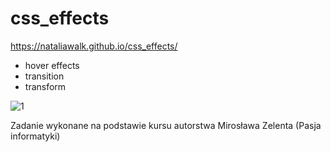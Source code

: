 # css_effects
https://nataliawalk.github.io/css_effects/

- hover effects
- transition
- transform

![1](https://github.com/nataliawalk/css_effects/assets/144123296/a9117bad-5c22-4668-a3d1-7b9b22c9028d)


Zadanie wykonane na podstawie kursu autorstwa Mirosława Zelenta (Pasja informatyki)
